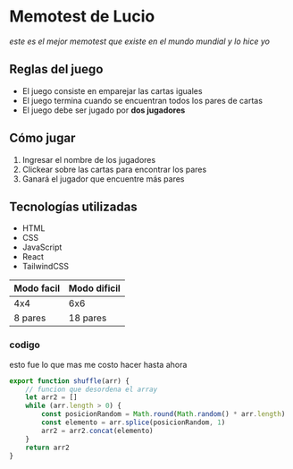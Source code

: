 # Memotest de Lucio

*este es el mejor memotest que existe en el mundo mundial y lo hice yo*

## Reglas del juego
- El juego consiste en emparejar las cartas iguales
- El juego termina cuando se encuentran todos los pares de cartas
- El juego debe ser jugado por **dos jugadores**


## Cómo jugar

1. Ingresar el nombre de los jugadores
2. Clickear sobre las cartas para encontrar los pares
3. Ganará el jugador que encuentre más pares

## Tecnologías utilizadas
- HTML
- CSS
- JavaScript
- React
- TailwindCSS


|Modo facil| Modo dificil|
|---       |---          |
| 4x4      | 6x6         |
| 8 pares  | 18 pares    |

### codigo
esto fue lo que mas me costo hacer hasta ahora
```javascript
export function shuffle(arr) {
    // funcion que desordena el array
    let arr2 = []
    while (arr.length > 0) {
        const posicionRandom = Math.round(Math.random() * arr.length)
        const elemento = arr.splice(posicionRandom, 1)
        arr2 = arr2.concat(elemento)
    }
    return arr2
}
```